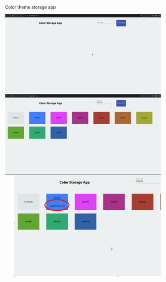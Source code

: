 Color theme storage app

<img src="images/Screenshot_20210930_144016.png" >
<img src="images/Screenshot_20210930_144224.png" >
<img src="images/Screenshot_20210930_203531.png" >
